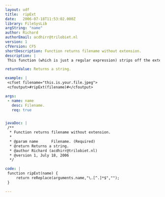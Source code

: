 ```yaml
---
layout: udf
title:  ripExt
date:   2006-07-18T11:53:02.000Z
library: FileSysLib
argString: "name"
author: Richard
authorEmail: acdhirr@trilobiet.nl
version: 1
cfVersion: CF5
shortDescription: Function returns filename without extension.
description: |
 This function (which is just a regular expression) strips off the extension from a filename. Dots within the filename are preserved.

returnValue: Returns a string.

example: |
 <cfset filename="this.is.your.file.jpeg">
 <cfoutput>#ripExt(filename)#</cfoutput>

args:
 - name: name
   desc: Filename.
   req: true


javaDoc: |
 /**
  * Function returns filename without extension.
  * 
  * @param name      Filename. (Required)
  * @return Returns a string. 
  * @author Richard (acdhirr@trilobiet.nl) 
  * @version 1, July 18, 2006 
  */

code: |
 function ripExt(name) {
     return reReplace(arguments.name,"\.[^.]*$","");
 }

---
```


